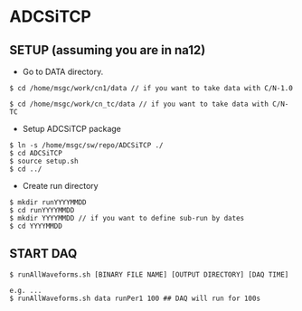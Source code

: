 # ADCSiTCP

## SETUP (assuming you are in na12)

- Go to DATA directory. 
```
$ cd /home/msgc/work/cn1/data // if you want to take data with C/N-1.0
```

```
$ cd /home/msgc/work/cn_tc/data // if you want to take data with C/N-TC
```

- Setup ADCSiTCP package

```
$ ln -s /home/msgc/sw/repo/ADCSiTCP ./
$ cd ADCSiTCP
$ source setup.sh
$ cd ../
```

- Create run directory

```
$ mkdir runYYYYMMDD
$ cd runYYYYMMDD
$ mkdir YYYYMMDD // if you want to define sub-run by dates
$ cd YYYYMMDD
````

## START DAQ

```
$ runAllWaveforms.sh [BINARY FILE NAME] [OUTPUT DIRECTORY] [DAQ TIME]

e.g. ...
$ runAllWaveforms.sh data runPer1 100 ## DAQ will run for 100s 
```
